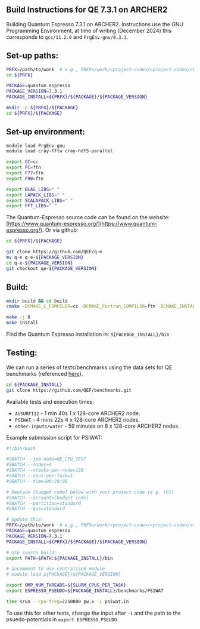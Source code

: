 Build Instructions for QE 7.3.1 on ARCHER2
-----------------------------------------

Building Quantum Espresso 7.3.1 on ARCHER2. Instructions use the GNU Programming Environment, at time of writing (December 2024) this corresponds to `gcc/11.2.0` and `PrgEnv-gnu/8.3.3`.

Set-up paths: 
-------------------
```bash
PRFX=/path/to/work  # e.g., PRFX=/work/<project-code>/<project-code>/<username>/software
cd ${PRFX}

PACKAGE=quantum_espresso
PACKAGE_VERSION=7.3.1
PACKAGE_INSTALL=${PRFX}/${PACKAGE}/${PACKAGE_VERSION}

mkdir -p ${PRFX}/${PACKAGE}
cd ${PRFX}/${PACKAGE}
```

Set-up environment:
-------------------
```bash 
module load PrgEnv-gnu
module load cray-fftw cray-hdf5-parallel

export CC=cc
export FC=ftn
export F77=ftn
export F90=ftn

export BLAS_LIBS=" "
export LAPACK_LIBS=" "
export SCALAPACK_LIBS=" "
export FFT_LIBS=" "
```

The Quantum-Espresso source code can be found on the website: [https://www.quantum-espresso.org/](https://www.quantum-espresso.org/). Or via github:

```bash 
cd ${PRFX}/${PACKAGE}

git clone https://github.com/QEF/q-e
mv q-e q-e-${PACKAGE_VERSION}
cd q-e-${PACKAGE_VERSION}
git checkout qe-${PACKAGE_VERSION}
```

Build: 
--------

```bash 
mkdir build && cd build
cmake -DCMAKE_C_COMPILER=cc -DCMAKE_Fortran_COMPILER=ftn -DCMAKE_INSTALL_PREFIX=${PACKAGE_INSTALL} -DCMAKE_Fortran_FLAGS="-ffpe-summary=none" ..

make -j 8 
make install
```

Find the Quantum Espresso installation in: `${PACKAGE_INSTALL}/bin`


Testing:
---------

We can run a series of tests/benchmarks using the data sets for QE benchmarks (referenced [here](https://www.quantum-espresso.org/benchmarks/)). 

```bash
cd ${PACKAGE_INSTALL}
git clone https://github.com/QEF/benchmarks.git
```

Available tests and execution times:  
* `AUSURF112` - 1 min 40s 1 x 128-core ARCHER2 node.
* `PSIWAT` - 4 mins 22s 4 x 128-core ARCHER2 nodes.
* `other-inputs/water` - 59 minutes on 8 x 128-core ARCHER2 nodes.


Example submission script for PSIWAT: 
```bash
#!/bin/bash

#SBATCH --job-name=QE_CPU_TEST
#SBATCH --nodes=4
#SBATCH --ntasks-per-node=128
#SBATCH --cpus-per-task=1
#SBATCH --time=00:20:00

# Replace [budget code] below with your project code (e.g. t01)
#SBATCH --account=[budget code]
#SBATCH --partition=standard
#SBATCH --qos=standard

# Update this: 
PRFX=/path/to/work  # e.g., PRFX=/work/<project-code>/<project-code>/<username>/software
PACKAGE=quantum_espresso
PACKAGE_VERSION=7.3.1
PACKAGE_INSTALL=${PRFX}/${PACKAGE}/${PACKAGE_VERSION}

# Use source build: 
export PATH=$PATH:${PACKAGE_INSTALL}/bin

# Uncomment to use centralised module
# module load ${PACKAGE}/${PACKAGE_VERSION}

export OMP_NUM_THREADS=${SLURM_CPUS_PER_TASK}
export ESPRESSO_PSEUDO=${PACKAGE_INSTALL}/benchmarks/PSIWAT

time srun --cpu-freq=2250000 pw.x -i psiwat.in
```

To use this for other tests, change the input after `-i` and the path to the psuedo-potentials in `export ESPRESSO_PSEUDO`. 
